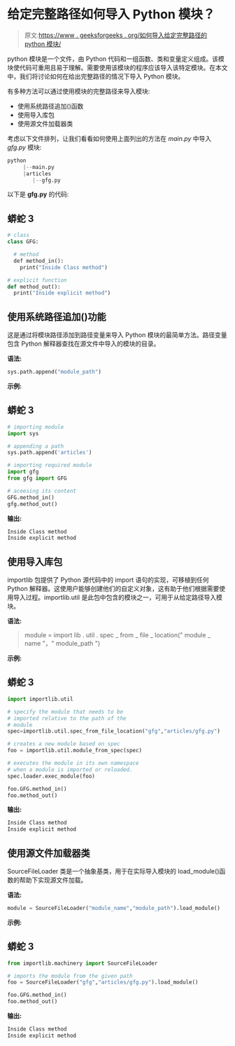 # 给定完整路径如何导入 Python 模块？

> 原文:[https://www . geeksforgeeks . org/如何导入给定完整路径的 python 模块/](https://www.geeksforgeeks.org/how-to-import-a-python-module-given-the-full-path/)

python 模块是一个文件，由 Python 代码和一组函数、类和变量定义组成。该模块使代码可重用且易于理解。需要使用该模块的程序应该导入该特定模块。在本文中，我们将讨论如何在给出完整路径的情况下导入 Python 模块。

有多种方法可以通过使用模块的完整路径来导入模块:

*   使用系统路径追加()函数
*   使用导入库包
*   使用源文件加载器类

考虑以下文件排列，让我们看看如何使用上面列出的方法在 *main.py* 中导入 *gfg.py* 模块:

```py
python
     |--main.py
     |articles
        |--gfg.py  
```

以下是 **gfg.py** 的代码:

## 蟒蛇 3

```py
# class
class GFG:

  # method
  def method_in():
    print("Inside Class method")

# explicit function    
def method_out():
  print("Inside explicit method")
```

## **使用系统路径追加()功能**

这是通过将模块路径添加到路径变量来导入 Python 模块的最简单方法。路径变量包含 Python 解释器查找在源文件中导入的模块的目录。

**语法:**

```py
sys.path.append("module_path")
```

**示例:**

## 蟒蛇 3

```py
# importing module
import sys

# appending a path
sys.path.append('articles')

# importing required module
import gfg
from gfg import GFG

# aceesing its content
GFG.method_in()
gfg.method_out()
```

**输出:**

```py
Inside Class method
Inside explicit method
```

## **使用导入库包**

importlib 包提供了 Python 源代码中的 import 语句的实现，可移植到任何 Python 解释器。这使用户能够创建他们的自定义对象，这有助于他们根据需要使用导入过程。importlib.util 是此包中包含的模块之一，可用于从给定路径导入模块。

**语法:**

> module = import lib . util . spec _ from _ file _ location(" module _ name "，" module_path ")

**示例:**

## 蟒蛇 3

```py
import importlib.util

# specify the module that needs to be 
# imported relative to the path of the 
# module
spec=importlib.util.spec_from_file_location("gfg","articles/gfg.py")

# creates a new module based on spec
foo = importlib.util.module_from_spec(spec)

# executes the module in its own namespace
# when a module is imported or reloaded.
spec.loader.exec_module(foo)

foo.GFG.method_in()
foo.method_out()
```

**输出:**

```py
Inside Class method
Inside explicit method
```

## **使用源文件加载器类**

SourceFileLoader 类是一个抽象基类，用于在实际导入模块的 load_module()函数的帮助下实现源文件加载。

**语法:**

```py
module = SourceFileLoader("module_name","module_path").load_module()
```

**示例:**

## 蟒蛇 3

```py
from importlib.machinery import SourceFileLoader

# imports the module from the given path
foo = SourceFileLoader("gfg","articles/gfg.py").load_module()

foo.GFG.method_in()
foo.method_out()
```

**输出:**

```py
Inside Class method
Inside explicit method
```